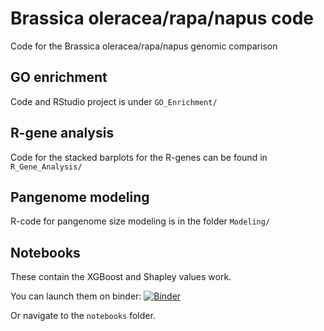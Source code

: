 # Brassica oleracea/rapa/napus code
Code for the Brassica oleracea/rapa/napus genomic comparison

## GO enrichment

Code and RStudio project is under `GO_Enrichment/`

## R-gene analysis

Code for the stacked barplots for the R-genes can be found in `R_Gene_Analysis/`

## Pangenome modeling

R-code for pangenome size modeling is in the folder `Modeling/`

## Notebooks 

These contain the XGBoost and Shapley values work.

You can launch them on binder:
[![Binder](https://mybinder.org/badge.svg)](https://mybinder.org/v2/gh/appliedbioinformatics/Brassica_oleracea_rapa_napus_code/master?filepath=notebooks)

Or navigate to the `notebooks` folder.
